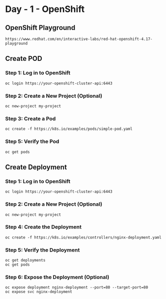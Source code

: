 # Day - 1 - OpenShift 

## OpenShift Playground

	https://www.redhat.com/en/interactive-labs/red-hat-openshift-4.17-playground
	
	
## Create POD

### Step 1: Log in to OpenShift

	oc login https://your-openshift-cluster-api:6443

### Step 2: Create a New Project (Optional)

	oc new-project my-project

### Step 3: Create a Pod 

	oc create -f https://k8s.io/examples/pods/simple-pod.yaml
	
### Step 5: Verify the Pod

	oc get pods


## Create Deployment


### Step 1: Log in to OpenShift

	oc login https://your-openshift-cluster-api:6443

### Step 2: Create a New Project (Optional)

	oc new-project my-project
	

### Step 4: Create the Deployment

	oc create -f https://k8s.io/examples/controllers/nginx-deployment.yaml
	
### Step 5: Verify the Deployment

	oc get deployments
	oc get pods

### Step 6: Expose the Deployment (Optional)

	oc expose deployment nginx-deployment --port=80 --target-port=80
	oc expose svc nginx-deployment

